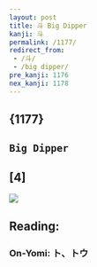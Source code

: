 ```yaml
---
layout: post
title: 斗 Big Dipper
kanji: 斗
permalink: /1177/
redirect_from:
 - /斗/
 - /big dipper/
pre_kanji: 1176
nex_kanji: 1178
---
```


## {1177}

## `Big Dipper`

## [4]

<div class="stroke"><img src="E69697.png" /></div>

## Reading:

### On-Yomi: ト、トウ
